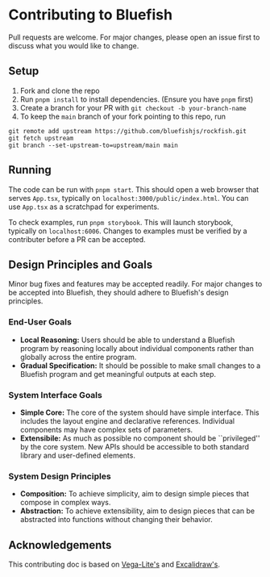# Contributing to Bluefish

Pull requests are welcome. For major changes, please open an issue first to discuss what you would like to change.

## Setup

1. Fork and clone the repo
2. Run `pnpm install` to install dependencies. (Ensure you have `pnpm` first)
3. Create a branch for your PR with `git checkout -b your-branch-name`
4. To keep the `main` branch of your fork pointing to this repo, run
```
git remote add upstream https://github.com/bluefishjs/rockfish.git
git fetch upstream
git branch --set-upstream-to=upstream/main main
```

## Running

The code can be run with `pnpm start`. This should open a web browser that serves `App.tsx`, typically on `localhost:3000/public/index.html`.
You can use `App.tsx` as a scratchpad for experiments.

To check examples, run `pnpm storybook`. This will launch storybook, typically on `localhost:6006`.
Changes to examples must be verified by a contributer before a PR can be accepted.

## Design Principles and Goals

Minor bug fixes and features may be accepted readily. For major changes to be accepted into Bluefish, they should adhere to Bluefish's design principles.

### End-User Goals
- **Local Reasoning:** Users should be able to understand a Bluefish program by reasoning locally about individual components rather than globally across the entire program.
- **Gradual Specification:** It should be possible to make small changes to a Bluefish program and get meaningful outputs at each step.

### System Interface Goals
- **Simple Core:** The core of the system should have simple interface. This includes the layout engine and declarative references. Individual components may have complex sets of parameters.
- **Extensibile:** As much as possible no component should be ``privileged'' by the core system. New APIs should be accessible to both standard library and user-defined elements.

### System Design Principles
- **Composition:** To achieve simplicity, aim to design simple pieces that compose in complex ways.
- **Abstraction:** To achieve extensibility, aim to design pieces that can be abstracted into functions without changing their behavior.

## Acknowledgements
This contributing doc is based on [Vega-Lite's](https://github.com/vega/vega-lite/blob/main/CONTRIBUTING.md) and [Excalidraw's](https://docs.excalidraw.com/docs/introduction/contributing).
